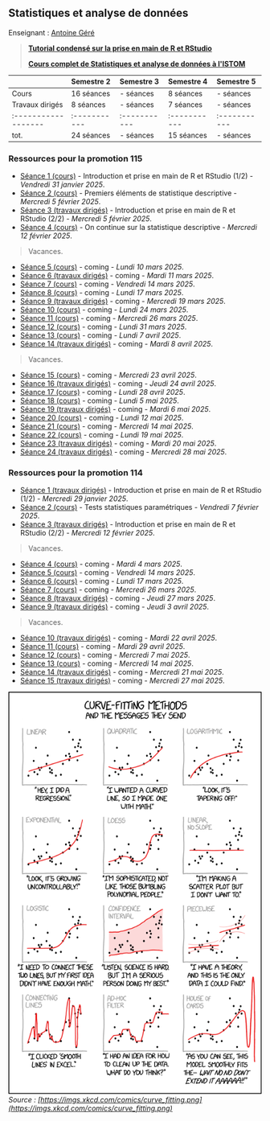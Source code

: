 ## Statistiques et analyse de données

Enseignant : [Antoine Géré](mailto:a.gere@istom.fr)

> [**Tutorial condensé sur la prise en main de R et RStudio**](./sTa7/tuto_R_RStudio/Book_Last_Version/index.html)
>
> [**Cours complet de Statistiques et analyse de données à l'ISTOM**](./sTa7/LectureStat/BOOK/index.html)

|                   | Semestre 2 | Semestre 3 | Semestre 4 | Semestre 5 |
|:------------------|:-----------|:-----------|:-----------|:-----------|
| Cours             | 16 séances | - séances  | 8 séances  | - séances  |
| Travaux dirigés   | 8 séances  | - séances  | 7 séances  | - séances  |
|:------------------|:-----------|:-----------|:-----------|:-----------|
| tot.              | 24 séances | - séances  | 15 séances | - séances  |

### Ressources pour la promotion 115

- [Séance 1 (cours)](./sTa7/tuto_R_RStudio/Book_Last_Version/index.html) - Introduction et prise en main de R et RStudio (1/2) - _Vendredi 31 janvier 2025_.
- [Séance 2 (cours)](./sTa7/stat_descriptive/presentation.html) - Premiers éléments de statistique descriptive - _Mercredi 5 février 2025_.
- [Séance 3 (travaux dirigés)](./sTa7/tuto_R_RStudio/Book_Last_Version/index.html) - Introduction et prise en main de R et RStudio (2/2) - _Mercredi 5 février 2025_.
- [Séance 4 (cours)](./sTa7/stat_descriptive/presentation.html) - On continue sur la statistique descriptive - _Mercredi 12 février 2025_.

> Vacances.

- [Séance 5 (cours)](./sTa7/stat_coming.md) - coming - _Lundi 10 mars 2025_.
- [Séance 6 (travaux dirigés)](./sTa7/stat_coming.md) - coming - _Mardi 11 mars 2025_.
- [Séance 7 (cours)](./sTa7/stat_coming.md) - coming - _Vendredi 14 mars 2025_.
- [Séance 8 (cours)](./sTa7/stat_coming.md) - coming - _Lundi 17 mars 2025_.
- [Séance 9 (travaux dirigés)](./sTa7/stat_coming.md) - coming - _Mercredi 19 mars 2025_.
- [Séance 10 (cours)](./sTa7/stat_coming.md) - coming - _Lundi 24 mars 2025_.
- [Séance 11 (cours)](./sTa7/stat_coming.md) - coming - _Mercredi 26 mars 2025_.
- [Séance 12 (cours)](./sTa7/stat_coming.md) - coming - _Lundi 31 mars 2025_.
- [Séance 13 (cours)](./sTa7/stat_coming.md) - coming - _Lundi 7 avril 2025_.
- [Séance 14 (travaux dirigés)](./sTa7/stat_coming.md) - coming - _Mardi 8 avril 2025_.

> Vacances.

- [Séance 15 (cours)](./sTa7/stat_coming.md) - coming - _Mercredi 23 avril 2025_.
- [Séance 16 (travaux dirigés)](./sTa7/stat_coming.md) - coming - _Jeudi 24 avril 2025_.
- [Séance 17 (cours)](./sTa7/stat_coming.md) - coming - _Lundi 28 avril 2025_.
- [Séance 18 (cours)](./sTa7/stat_coming.md) - coming - _Lundi 5 mai 2025_.
- [Séance 19 (travaux dirigés)](./sTa7/stat_coming.md) - coming - _Mardi 6 mai 2025_.
- [Séance 20 (cours)](./sTa7/stat_coming.md) - coming - _Lundi 12 mai 2025_.
- [Séance 21 (cours)](./sTa7/stat_coming.md) - coming - _Mercredi 14 mai 2025_.
- [Séance 22 (cours)](./sTa7/stat_coming.md) - coming - _Lundi 19 mai 2025_.
- [Séance 23 (travaux dirigés)](./sTa7/stat_coming.md) - coming - _Mardi 20 mai 2025_.
- [Séance 24 (travaux dirigés)](./sTa7/stat_coming.md) - coming - _Mercredi 28 mai 2025_.

### Ressources pour la promotion 114

- [Séance 1 (travaux dirigés)](./sTa7/tuto_R_RStudio/Book_Last_Version/index.html) - Introduction et prise en main de R et RStudio (1/2) - _Mercredi 29 janvier 2025_.
- [Séance 2 (cours)](./sTa7/test_stat/presentation.html) - Tests statistiques paramétriques - _Vendredi 7 février 2025_.
- [Séance 3 (travaux dirigés)](./sTa7/tuto_R_RStudio/Book_Last_Version/index.html) - Introduction et prise en main de R et RStudio (2/2) - _Mercredi 12 février 2025_.

> Vacances.

- [Séance 4 (cours)](./sTa7/stat_coming.md) - coming - _Mardi 4 mars 2025_.
- [Séance 5 (cours)](./sTa7/stat_coming.md) - coming - _Vendredi 14 mars 2025_.
- [Séance 6 (cours)](./sTa7/stat_coming.md) - coming - _Lundi 17 mars 2025_.
- [Séance 7 (cours)](./sTa7/stat_coming.md) - coming - _Mercredi 26 mars 2025_.
- [Séance 8 (travaux dirigés)](./sTa7/stat_coming.md) - coming - _Jeudi 27 mars 2025_.
- [Séance 9 (travaux dirigés)](./sTa7/stat_coming.md) - coming - _Jeudi 3 avril 2025_.

> Vacances.

- [Séance 10 (travaux dirigés)](./sTa7/stat_coming.md) - coming - _Mardi 22 avril 2025_.
- [Séance 11 (cours)](./sTa7/stat_coming.md) - coming - _Mardi 29 avril 2025_.
- [Séance 12 (cours)](./sTa7/stat_coming.md) - coming - _Mercredi 7 mai 2025_.
- [Séance 13 (cours)](./sTa7/stat_coming.md) - coming - _Mercredi 14 mai 2025_.
- [Séance 14 (travaux dirigés)](./sTa7/stat_coming.md) - coming - _Mercredi 21 mai 2025_.
- [Séance 15 (travaux dirigés)](./sTa7/stat_coming.md) - coming - _Mercredi 27 mai 2025_.

![image](./img/curve_fitting.png)  
_Source : [https://imgs.xkcd.com/comics/curve_fitting.png](https://imgs.xkcd.com/comics/curve_fitting.png)_
